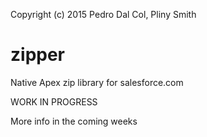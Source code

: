 Copyright (c) 2015 Pedro Dal Col, Pliny Smith


# zipper
Native Apex zip library
for salesforce.com

WORK IN PROGRESS

More info in the coming weeks

